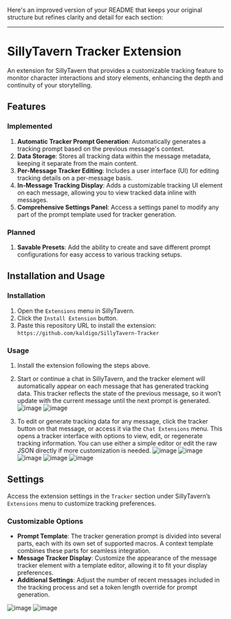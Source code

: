 Here's an improved version of your README that keeps your original structure but refines clarity and detail for each section:

---

# SillyTavern Tracker Extension

An extension for SillyTavern that provides a customizable tracking feature to monitor character interactions and story elements, enhancing the depth and continuity of your storytelling.

## Features

### Implemented

1. **Automatic Tracker Prompt Generation**: Automatically generates a tracking prompt based on the previous message's context.
2. **Data Storage**: Stores all tracking data within the message metadata, keeping it separate from the main content.
3. **Per-Message Tracker Editing**: Includes a user interface (UI) for editing tracking details on a per-message basis.
4. **In-Message Tracking Display**: Adds a customizable tracking UI element on each message, allowing you to view tracked data inline with messages.
5. **Comprehensive Settings Panel**: Access a settings panel to modify any part of the prompt template used for tracker generation.

### Planned

1. **Savable Presets**: Add the ability to create and save different prompt configurations for easy access to various tracking setups.

## Installation and Usage

### Installation

1. Open the `Extensions` menu in SillyTavern.
2. Click the `Install Extension` button.
3. Paste this repository URL to install the extension: `https://github.com/kaldigo/SillyTavern-Tracker`

### Usage

1. Install the extension following the steps above.
2. Start or continue a chat in SillyTavern, and the tracker element will automatically appear on each message that has generated tracking data. This tracker reflects the state of the previous message, so it won’t update with the current message until the next prompt is generated.  
   ![image](https://github.com/user-attachments/assets/0710667e-8c9c-46cb-980f-421e5f9aa114)
   ![image](https://github.com/user-attachments/assets/1f1bc1cf-8c7c-4694-9245-2cc9e3ca4f0c)



3. To edit or generate tracking data for any message, click the tracker button on that message, or access it via the `Chat Extensions` menu. This opens a tracker interface with options to view, edit, or regenerate tracking information. You can use either a simple editor or edit the raw JSON directly if more customization is needed.
   ![image](https://github.com/user-attachments/assets/9722f0d5-8d0e-4998-87aa-7cd3423e5421)
   ![image](https://github.com/user-attachments/assets/139d2847-8502-4f86-a9ee-91ae51cac6f4)
   ![image](https://github.com/user-attachments/assets/968559a5-d8df-4945-9552-8124c29431fc)
   ![image](https://github.com/user-attachments/assets/d99e5353-9eb8-4f83-8381-dc5195fb8e9f)
   ![image](https://github.com/user-attachments/assets/279dfa4c-39fb-4df6-ad01-17df61cf0c36)



## Settings

Access the extension settings in the `Tracker` section under SillyTavern’s `Extensions` menu to customize tracking preferences.

### Customizable Options

- **Prompt Template**: The tracker generation prompt is divided into several parts, each with its own set of supported macros. A context template combines these parts for seamless integration.
- **Message Tracker Display**: Customize the appearance of the message tracker element with a template editor, allowing it to fit your display preferences.
- **Additional Settings**: Adjust the number of recent messages included in the tracking process and set a token length override for prompt generation.

![image](https://github.com/user-attachments/assets/1890d7e4-5863-493b-85b8-b85d5fdc6db8)
![image](https://github.com/user-attachments/assets/53b4a1dd-8692-4598-b8d8-8a5689862696)
